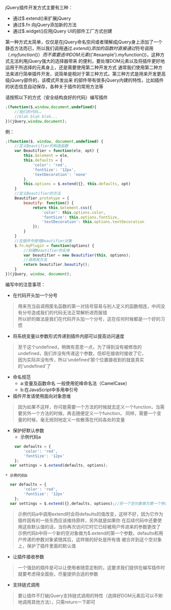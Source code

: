 jQuery插件开发方式主要有三种：

*  通过$.extend()来扩展jQuery
*  通过$.fn 向jQuery添加新的方法
*  通过$.widget()应用jQuery UI的部件工厂方式创建

第一种方式太简单，仅仅是在jQuery命名空间或者理解成jQuery身上添加了一个静态方法而已，所以我们调用通过$.extend()添加的函数时
直接通过$符号调用（$.myfunction()）而不需要选中DOM元素($('#example').myfunction())，这种方式无法利用jQuery强大的选择器带来
的便利，要处理DOM元素以及将插件更好地运用于所选择的元素身上，还是需要使用第二种开发方式
通常我们使用第二种方法来进行简单插件开发，说简单是相对于第三种方式。第三种方式是用来开发更高级jQuery部件的，该模式开发出来
的部件带有很多jQuery内建的特性，比如插件的状态信息自动保存，各种关于插件的常用方法等










请按照以下的方式（安全结构良好的代码）编写插件
```javascript
;(function($,window,document,undefined){
    //我们的代码。。
    //blah blah blah...
})(jQuery,window,document);
```
例：
```javascript
;(function($, window, document,undefined) {
    //定义Beautifier的构造函数
    var Beautifier = function(ele, opt) {
        this.$element = ele,
        this.defaults = {
            'color': 'red',
            'fontSize': '12px',
            'textDecoration': 'none'
        },
        this.options = $.extend({}, this.defaults, opt)
    }
    //定义Beautifier的方法
    Beautifier.prototype = {
        beautify: function() {
            return this.$element.css({
                'color': this.options.color,
                'fontSize': this.options.fontSize,
                'textDecoration': this.options.textDecoration
            });
        }
    }
    //在插件中使用Beautifier对象
    $.fn.myPlugin = function(options) {
        //创建Beautifier的实体
        var beautifier = new Beautifier(this, options);
        //调用其方法
        return beautifier.beautify();
    }
})(jQuery, window, document);
``` 
 
 
 编写中的注意事项：
* 在代码开头加一个分号 
>用来充当自调用匿名函数的第一对括号容易与别人定义的函数相连，中间没有分号造成我们的代码无法正常解析进而报错 <br>
  所以好的做法是我们在代码开头加一个分号，这在任何时候都是一个好的习惯
* 将系统变量以参数形式传递到插件内部可以提高访问速度
> 至于这个undefined，稍微有意思一点，为了得到没有被修改的undefined，我们并没有传递这个参数，但却在接收时接收了它，<br>
> 因为实际并没有传，所以‘undefined’那个位置接收到的就是真实的'undefined'了
* 命名规范
    *  a:变量及函数命名 一般使用驼峰命名法（CamelCase）
    *  b:在JavaScript中多用单引号
* 插件开发请使用面向对象思维
> 因为如果不这样，你可能需要一个方法的时候就去定义一个function，当需要另外一个方法的时候，再去随便定义一个function，
> 同样，需要一个变量的时候，毫无规则地定义一些散落在代码各处的变量
* 保护好默认参数
    * 示例代码a
```javascript  
    var defaults = {
        'color': 'red',
        'fontSize': '12px'
    };
  var settings = $.extend(defaults, options);
```
    * 示例代码b
```javascript
  var defaults = {
        'color': 'red',
        'fontSize': '12px'
    };
  var settings = $.extend({},defaults, options);//将一个空对象做为第一个参数
```  
> 示例代码a中调用extend时会将defaults的值改变，这样不好，因为它作为插件因有的一些东西应该维持原样，另外就是如果你
> 在后续代码中还要使用这些默认值的话，当你再次访问它时它已经被用户传进来的参数更改了
> 示例代码b中将一个新的空对象做为$.extend的第一个参数，defaults和用户传递的参数对象紧随其后，这样做的好处是所有值
> 被合并到这个空对象上，保护了插件里面的默认值
* 让插件接收参数
> 一个强劲的插件是可以让使用者随意定制的，这要求我们提供在编写插件时就要考虑得全面些，尽量提供合适的参数
* 支持链式调用
> 要让插件不打破jQuery支持链式调用的特性（选择好DOM元素后可以不断地调用其他方法），只需return一下即可

